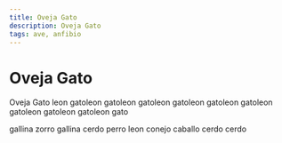 ```yaml
---
title: Oveja Gato
description: Oveja Gato
tags: ave, anfibio
---
```


# Oveja Gato

Oveja Gato leon gatoleon gatoleon gatoleon gatoleon gatoleon gatoleon gatoleon gatoleon gatoleon gato

gallina zorro gallina cerdo perro leon conejo caballo cerdo cerdo